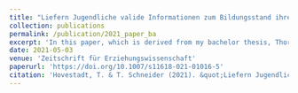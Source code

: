 ```yaml
---
title: "Liefern Jugendliche valide Informationen zum Bildungsstand ihrer Eltern in standardisierten Erhebungen? Befunde zu Schülerinnen und Schülern der 9. Jahrgangsstufe in Deutschland"
collection: publications
permalink: /publication/2021_paper_ba
excerpt: 'In this paper, which is derived from my bachelor thesis, Thorsten Schneider and I investigate whether the reports of adolescents about their parents education match with parental reports. Using NEPS data from Germany, we find that students misreport their parents educational degrees and that these misreports are more likely for low-SES students. We furthermore find that using the reports given by students may lead to an underestimation of educational inequalities as compared to estimations using parental reports.'
date: 2021-05-03
venue: 'Zeitschrift für Erziehungswissenschaft'
paperurl: 'https://doi.org/10.1007/s11618-021-01016-5'
citation: 'Hovestadt, T. & T. Schneider (2021). &quot;Liefern Jugendliche valide Informationen zum Bildungsstand ihrer Eltern in standardisierten Erhebungen? Befunde zu Schülerinnen und Schülern der 9. Jahrgangsstufe in Deutschland.&quot; <i>Zeitschrift für Erziehungswissenschaft</i> 24: 715-742.'
---
```

